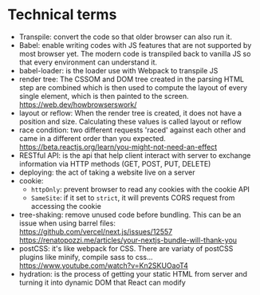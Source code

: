 # Technical terms

- Transpile: convert the code so that older browser can also run it.
- Babel: enable writing codes with JS features that are not supported by most browser yet. The modern code is transpiled back to vanilla JS so that every environment can understand it.
- babel-loader: is the loader use with Webpack to transpile JS
- render tree: The CSSOM and DOM tree created in the parsing HTML step are combined which is then used to compute the layout of every single element, which is then painted to the screen. <https://web.dev/howbrowserswork/>
- layout or reflow: When the render tree is created, it does not have a position and size. Calculating these values is called layout or reflow
- race condition: two different requests 'raced' against each other and came in a different order than you expected. <https://beta.reactjs.org/learn/you-might-not-need-an-effect>
- RESTful API: is the api that help client interact with server to exchange information via HTTP methods (GET, POST, PUT, DELETE)
- deploying: the act of taking a website live on a server
- cookie:
  - `httpOnly`: prevent browser to read any cookies with the cookie API
  - `SameSite`: if it set to `strict`, it will prevents CORS request from accessing the cookie
- tree-shaking: remove unused code before bundling. This can be an issue when using barrel files: <https://github.com/vercel/next.js/issues/12557> <https://renatopozzi.me/articles/your-nextjs-bundle-will-thank-you>
- postCSS: it's like webpack for CSS. There are variaty of postCSS plugins like minify, compile sass to css... <https://www.youtube.com/watch?v=Kn2SKUOaoT4>
- hydration: is the process of getting your static HTML from server and turning it into dynamic DOM that React can modify
